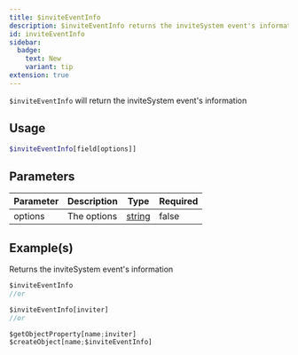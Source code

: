 ```yaml
---
title: $inviteEventInfo
description: $inviteEventInfo returns the inviteSystem event's information
id: inviteEventInfo
sidebar: 
  badge:
    text: New
    variant: tip
extension: true
---
```

`$inviteEventInfo` will return the inviteSystem event's information

## Usage

```php
$inviteEventInfo[field[options]]
```

## Parameters

| Parameter | Description | Type   | Required |
| --------- | ----------- | ------ | -------- |
| options   | The options | [string](https://developer.mozilla.org/en-US/docs/Web/JavaScript/Reference/Global_Objects/String) | false    |

## Example(s)

Returns the inviteSystem event's information

```javascript
$inviteEventInfo
//or

$inviteEventInfo[inviter]
//or

$getObjectProperty[name;inviter]
$createObject[name;$inviteEventInfo]
```
